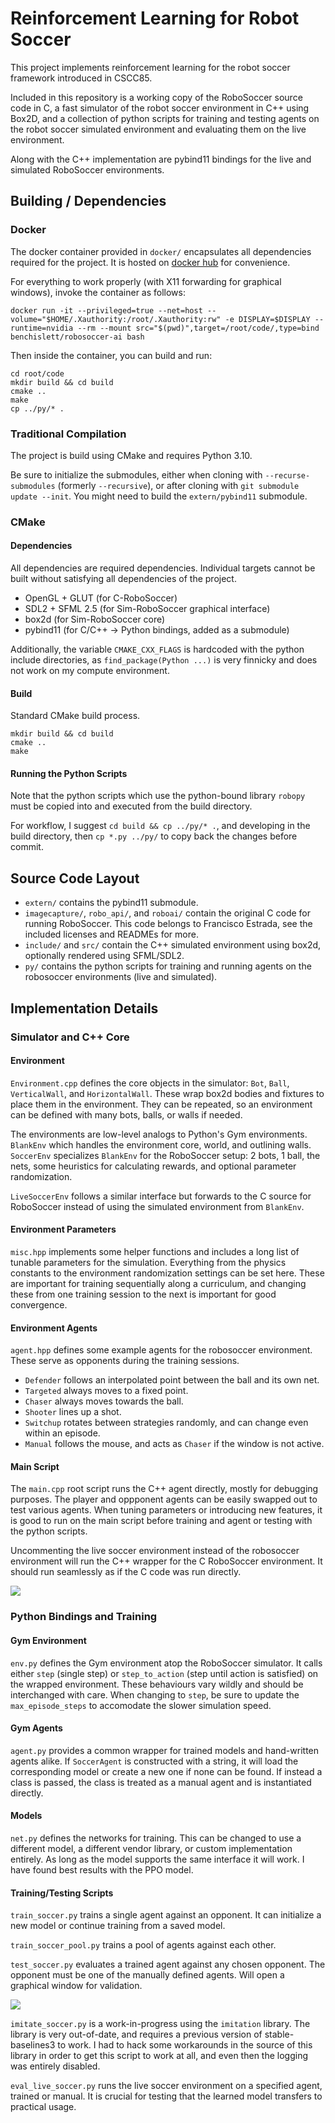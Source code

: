 # Reinforcement Learning for Robot Soccer

This project implements reinforcement learning for the robot soccer framework introduced in CSCC85.

Included in this repository is a working copy of the RoboSoccer source code in C,
a fast simulator of the robot soccer environment in C++ using Box2D,
and a collection of python scripts for training and testing agents on the robot soccer simulated environment and evaluating them on the live environment.

Along with the C++ implementation are pybind11 bindings for the live and simulated RoboSoccer environments.

## Building / Dependencies

### Docker

The docker container provided in `docker/` encapsulates all dependencies required for the project.
It is hosted on [docker hub](https://hub.docker.com/repository/docker/benchislett/robosoccer-ai) for convenience.

For everything to work properly (with X11 forwarding for graphical windows), invoke the container as follows:

```
docker run -it --privileged=true --net=host --volume="$HOME/.Xauthority:/root/.Xauthority:rw" -e DISPLAY=$DISPLAY --runtime=nvidia --rm --mount src="$(pwd)",target=/root/code/,type=bind benchislett/robosoccer-ai bash
```

Then inside the container, you can build and run:
```
cd root/code
mkdir build && cd build
cmake ..
make
cp ../py/* .
```

### Traditional Compilation

The project is build using CMake and requires Python 3.10.

Be sure to initialize the submodules, either when cloning with `--recurse-submodules` (formerly `--recursive`), or after cloning with `git submodule update --init`. 
You might need to build the `extern/pybind11` submodule.

### CMake

#### Dependencies

All dependencies are required dependencies. Individual targets cannot be built without satisfying all dependencies of the project.

- OpenGL + GLUT (for C-RoboSoccer)
- SDL2 + SFML 2.5 (for Sim-RoboSoccer graphical interface)
- box2d (for Sim-RoboSoccer core)
- pybind11 (for C/C++ -> Python bindings, added as a submodule)

Additionally, the variable `CMAKE_CXX_FLAGS` is hardcoded with the python include directories, as `find_package(Python ...)` 
is very finnicky and does not work on my compute environment.

#### Build

Standard CMake build process.

```
mkdir build && cd build
cmake ..
make
```

#### Running the Python Scripts

Note that the python scripts which use the python-bound library `robopy` must be copied into and executed from the build directory.

For workflow, I suggest `cd build && cp ../py/* .`, and developing in the build directory, then `cp *.py ../py/` to copy back the changes before commit.

## Source Code Layout

- `extern/` contains the pybind11 submodule.
- `imagecapture/`, `robo_api/`, and `roboai/` contain the original C code for running RoboSoccer. This code belongs to Francisco Estrada, see the included licenses and READMEs for more.
- `include/` and `src/` contain the C++ simulated environment using box2d, optionally rendered using SFML/SDL2. 
- `py/` contains the python scripts for training and running agents on the robosoccer environments (live and simulated).

## Implementation Details

### Simulator and C++ Core

#### Environment

`Environment.cpp` defines the core objects in the simulator: `Bot`, `Ball`, `VerticalWall`, and `HorizontalWall`. 
These wrap box2d bodies and fixtures to place them in the environment.
They can be repeated, so an environment can be defined with many bots, balls, or walls if needed.

The environments are low-level analogs to Python's Gym environments.
`BlankEnv` which handles the environment core, world, and outlining walls.
`SoccerEnv` specializes `BlankEnv` for the RoboSoccer setup: 2 bots, 1 ball, the nets, some heuristics for calculating rewards, and optional parameter randomization.

`LiveSoccerEnv` follows a similar interface but forwards to the C source for RoboSoccer instead of using the simulated environment from `BlankEnv`.

#### Environment Parameters

`misc.hpp` implements some helper functions and includes a long list of tunable parameters for the simulation.
Everything from the physics constants to the environment randomization settings can be set here.
These are important for training sequentially along a curriculum, and changing these from one training session to the next is important for good convergence.

#### Environment Agents

`agent.hpp` defines some example agents for the robosoccer environment. These serve as opponents during the training sessions.

- `Defender` follows an interpolated point between the ball and its own net.
- `Targeted` always moves to a fixed point.
- `Chaser` always moves towards the ball.
- `Shooter` lines up a shot.
- `Switchup` rotates between strategies randomly, and can change even within an episode.
- `Manual` follows the mouse, and acts as `Chaser` if the window is not active.

#### Main Script

The `main.cpp` root script runs the C++ agent directly, mostly for debugging purposes. 
The player and oppponent agents can be easily swapped out to test various agents.
When tuning parameters or introducing new features, it is good to run on the main script before training and agent or testing with the python scripts.

Uncommenting the live soccer environment instead of the robosoccer environment will run the C++ wrapper for the C RoboSoccer environment.
It should run seamlessly as if the C code was run directly.

![](manual-agent-cpp-example.gif)

### Python Bindings and Training

#### Gym Environment

`env.py` defines the Gym environment atop the RoboSoccer simulator.
It calls either `step` (single step) or `step_to_action` (step until action is satisfied) on the wrapped environment.
These behaviours vary wildly and should be interchanged with care.
When changing to `step`, be sure to update the `max_episode_steps` to accomodate the slower simulation speed.

#### Gym Agents

`agent.py` provides a common wrapper for trained models and hand-written agents alike.
If `SoccerAgent` is constructed with a string, it will load the corresponding model or create a new one if none can be found.
If instead a class is passed, the class is treated as a manual agent and is instantiated directly.

#### Models

`net.py` defines the networks for training. This can be changed to use a different model, a different vendor library, or custom implementation entirely.
As long as the model supports the same interface it will work. I have found best results with the PPO model.

#### Training/Testing Scripts

`train_soccer.py` trains a single agent against an opponent. It can initialize a new model or continue training from a saved model.

`train_soccer_pool.py` trains a pool of agents against each other.

`test_soccer.py` evaluates a trained agent against any chosen opponent. The opponent must be one of the manually defined agents.
Will open a graphical window for validation.

![](soccer-agent-scores.gif)

`imitate_soccer.py` is a work-in-progress using the `imitation` library.
The library is very out-of-date, and requires a previous version of stable-baselines3 to work.
I had to hack some workarounds in the source of this library in order to get this script to work at all, and even then the logging was entirely disabled.

`eval_live_soccer.py` runs the live soccer environment on a specified agent, trained or manual.
It is crucial for testing that the learned model transfers to practical usage.
